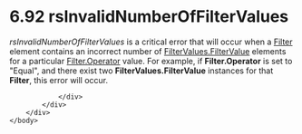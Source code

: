 <html dir="LTR" xmlns:mshelp="http://msdn.microsoft.com/mshelp" xmlns:ddue="http://ddue.schemas.microsoft.com/authoring/2003/5" xmlns:xlink="http://www.w3.org/1999/xlink" xmlns:tool="http://www.microsoft.com/tooltip">
    <head>
        <meta http-equiv="Content-Type" content="text/html; CHARSET=utf-8"></meta>
        <meta name="save" content="history"></meta>
        <title>6.92 rsInvalidNumberOfFilterValues</title>
        <xml>
            <mshelp:toctitle title="6.92 rsInvalidNumberOfFilterValues"></mshelp:toctitle>
            <mshelp:rltitle title="[MS-RDL]: rsInvalidNumberOfFilterValues"></mshelp:rltitle>
            <mshelp:keyword index="A" term="297ef552-53ee-4c7d-af22-3b4ce0d0f032"></mshelp:keyword>
            <mshelp:attr name="DCSext.ContentType" value="open specification"></mshelp:attr>
            <mshelp:attr name="AssetID" value="297ef552-53ee-4c7d-af22-3b4ce0d0f032"></mshelp:attr>
            <mshelp:attr name="TopicType" value="kbRef"></mshelp:attr>
            <mshelp:attr name="DCSext.Title" value="[MS-RDL]: rsInvalidNumberOfFilterValues" />
        </xml>
    </head>
    <body>
        <div id="header">
            <h1 class="heading">6.92 rsInvalidNumberOfFilterValues</h1>
        </div>
        <div id="mainSection">
            <div id="mainBody">
                <div id="allHistory" class="saveHistory"></div>
                <div id="sectionSection0" class="section" name="collapseableSection">
                    

<p><i>rsInvalidNumberOfFilterValues</i> is a critical error
that will occur when a <a href="c0f6a66a-1055-4f4d-b1e7-4fc47b588ed2.htm">Filter</a>
element contains an incorrect number of <a href="b51efba3-fe3e-4d6c-a95b-c047cca07efb.htm">FilterValues.FilterValue</a>
elements for a particular <a href="aeabd6cf-dda9-4abc-accc-302948402c07.htm">Filter.Operator</a>
value. For example, if <b>Filter.Operator</b> is set to &quot;Equal&quot;, and
there exist two <b>FilterValues.FilterValue</b> instances for that <b>Filter</b>,
this error will occur.</p>


                </div>
            </div>
        </div>
    </body>
</html>